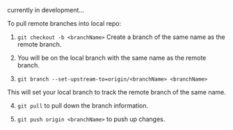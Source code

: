 currently in development...

To pull remote branches into local repo:

1) `git checkout -b <branchName>`
Create a branch of the same name as the remote branch.

2) You will be on the local branch with the same name as the remote branch.

3) `git branch --set-upstream-to=origin/<branchName> <branchName>`

This will set your local branch to track the remote branch of the same name.

4) `git pull` to pull down the branch information.

5) `git push origin <branchName>` to push up changes.  
